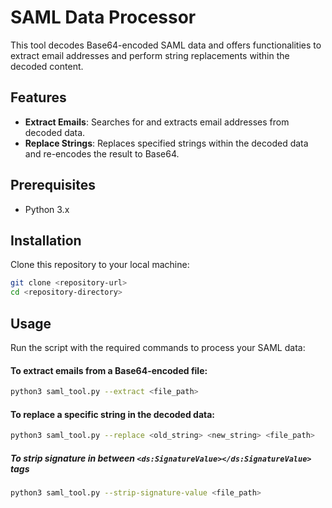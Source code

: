 # SAML Data Processor

This tool decodes Base64-encoded SAML data and offers functionalities to extract email addresses and perform string replacements within the decoded content.

## Features

- **Extract Emails**: Searches for and extracts email addresses from decoded data.
- **Replace Strings**: Replaces specified strings within the decoded data and re-encodes the result to Base64.

## Prerequisites

- Python 3.x

## Installation

Clone this repository to your local machine:

```bash
git clone <repository-url>
cd <repository-directory>
```

## Usage
Run the script with the required commands to process your SAML data:

#### To extract emails from a Base64-encoded file:
```bash
python3 saml_tool.py --extract <file_path>
```

#### To replace a specific string in the decoded data:
```bash
python3 saml_tool.py --replace <old_string> <new_string> <file_path>
```

##### To strip signature in between `<ds:SignatureValue></ds:SignatureValue>` tags
```bash
python3 saml_tool.py --strip-signature-value <file_path>
```